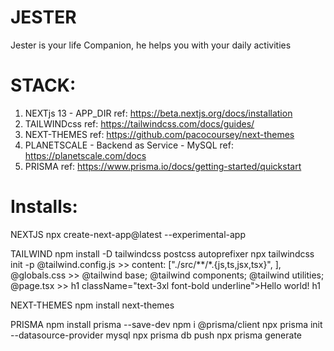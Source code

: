# JESTER

Jester is your life Companion, he helps you with your daily activities

# STACK:

1. NEXTjs 13 - APP_DIR
   ref: https://beta.nextjs.org/docs/installation
2. TAILWINDcss
   ref: https://tailwindcss.com/docs/guides/
3. NEXT-THEMES
   ref: https://github.com/pacocoursey/next-themes
4. PLANETSCALE - Backend as Service - MySQL
   ref: https://planetscale.com/docs
5. PRISMA
   ref: https://www.prisma.io/docs/getting-started/quickstart

# Installs:

NEXTJS
npx create-next-app@latest --experimental-app

TAILWIND
npm install -D tailwindcss postcss autoprefixer
npx tailwindcss init -p
@tailwind.config.js >> content: ["./src/**/*.{js,ts,jsx,tsx}", ],
@globals.css >> @tailwind base; @tailwind components; @tailwind utilities;
@page.tsx >> h1 className="text-3xl font-bold underline">Hello world! h1

NEXT-THEMES
npm install next-themes

PRISMA
npm install prisma --save-dev
npm i @prisma/client
npx prisma init --datasource-provider mysql
npx prisma db push
npx prisma generate
